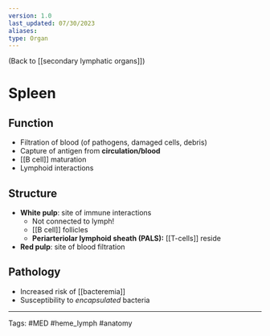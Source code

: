 ```yaml
---
version: 1.0
last_updated: 07/30/2023
aliases: 
type: Organ
---
```


(Back to [[secondary lymphatic organs]])

# Spleen

## Function
- Filtration of blood (of pathogens, damaged cells, debris)
- Capture of antigen from **circulation/blood**
- [[B cell]] maturation
- Lymphoid interactions

## Structure
- **White pulp**: site of immune interactions
	- Not connected to lymph!
	- [[B cell]] follicles
	- **Periarteriolar lymphoid sheath (PALS):** [[T-cells]] reside
- **Red pulp**: site of blood filtration

## Pathology
- Increased risk of [[bacteremia]]
- Susceptibility to _encapsulated_ bacteria

---
Tags: #MED #heme_lymph #anatomy 